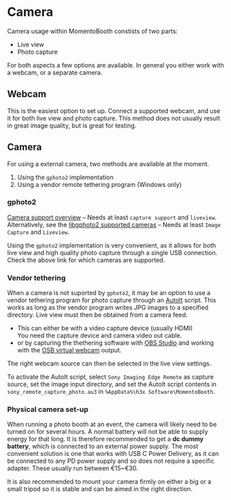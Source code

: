 # Camera

Camera usage within MomentoBooth constists of two parts:
* Live view
* Photo capture

For both aspects a few options are available. In general you either work with a webcam, or a separate camera.

## Webcam

This is the easiest option to set up. Connect a supported webcam, and use it for both live view and photo capture. This method does not usually result in great image quality, but is great for testing.

## Camera

For using a external camera, two methods are available at the moment.

1. Using the `gphoto2` implementation
2. Using a vendor remote tethering program (Windows only)


### gphoto2

[Camera support overview](http://www.gphoto.org/doc/remote/) – Needs at least `capture support` and `liveview`.  
Alternatively, see the [libgphoto2 supported cameras](http://www.gphoto.org/proj/libgphoto2/support.php) – Needs at least `Image Capture` and `Liveview`.

Using the `gphoto2` implementation is very convenient, as it allows for both live view and high quality photo capture through a single USB connection. Check the above link for which cameras are supported.

### Vendor tethering

When a camera is not suported by `gphoto2`, it may be an option to use a vendor tethering program for photo capture through an [AutoIt](https://www.autoitscript.com/site/) script. This works as long as the vendor program writes JPG images to a specified directory.
Live view must then be obtained from a camera feed.
* This can either be with a video capture device (usually HDMI)  
  You need the capture device and camera video out cable.
* or by capturing the thethering software with [OBS Studio](https://obsproject.com/) and working with the [OSB virtual webcam](https://obsproject.com/kb/virtual-camera-guide) output.

The right webcam source can then be selected in the live view settings.

To activate the AutoIt script, select `Sony Imaging Edge Remote` as capture source, set the image input directory, and set the AutoIt script contents in `sony_remote_capture_photo.au3` in `%AppData%\h3x Software\MomentoBooth`.

### Physical camera set-up

When running a photo booth at an event, the camera will likely need to be turned on for several hours. A normal battery will not be able to supply energy for that long. It is therefore recommended to get a **dc dummy battery**, which is connected to an external power supply. The most convenient solution is one that works with USB C Power Delivery, as it can be connected to any PD power supply and so does not require a specific adapter. These usually run between €15~€30.

It is also recommended to mount your camera firmly on either a big or a small tripod so it is stable and can be aimed in the right direction.
